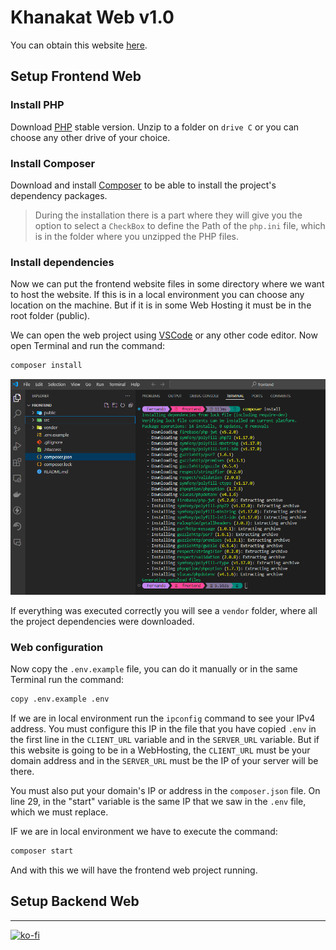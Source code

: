 # Khanakat Web v1.0

You can obtain this website [here](https://ko-fi.com/s/ff9aecda1c).

## Setup Frontend Web

### Install PHP

Download [PHP](https://www.php.net/downloads.php) stable version. Unzip to a folder on `drive C` or you can choose any other drive of your choice.

### Install Composer

Download and install [Composer](https://getcomposer.org/Composer-Setup.exe) to be able to install the project's dependency packages.

> During the installation there is a part where they will give you the option to select a `CheckBox` to define the Path of the `php.ini` file, which is in the folder where you unzipped the PHP files.

### Install dependencies

Now we can put the frontend website files in some directory where we want to host the website. If this is in a local environment you can choose any location on the machine. But if it is in some Web Hosting it must be in the root folder (public).

We can open the web project using [VSCode](https://code.visualstudio.com/) or any other code editor. Now open Terminal and run the command:

```bash
composer install
```

![Install frontend dependencies image](https://github.com/FernandoCalmet/Tantra/blob/master/extras/img/installation/web/websites/web-k-v1-001.png?raw=true)

If everything was executed correctly you will see a `vendor` folder, where all the project dependencies were downloaded.

### Web configuration

Now copy the `.env.example` file, you can do it manually or in the same Terminal run the command:

```bash
copy .env.example .env
```

If we are in local environment run the `ipconfig` command to see your IPv4 address. You must configure this IP in the file that you have copied `.env` in the first line in the `CLIENT_URL` variable and in the `SERVER_URL` variable. 
But if this website is going to be in a WebHosting, the `CLIENT_URL` must be your domain address and in the `SERVER_URL` must be the IP of your server will be there.

You must also put your domain's IP or address in the `composer.json` file. On line 29, in the "start" variable is the same IP that we saw in the `.env` file, which we must replace.

IF we are in local environment we have to execute the command:

```bash
composer start
```

And with this we will have the frontend web project running.

## Setup Backend Web



---

[![ko-fi](https://www.ko-fi.com/img/githubbutton_sm.svg)](https://ko-fi.com/T6T41JKMI)
